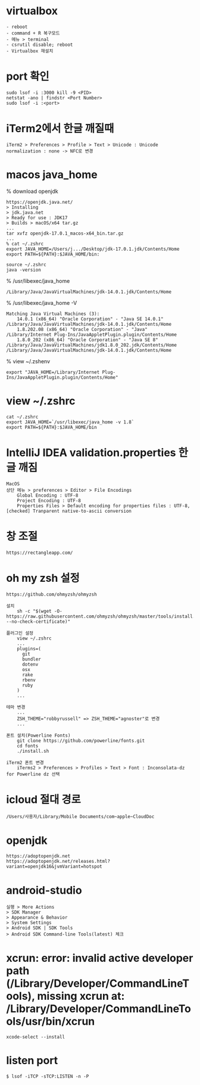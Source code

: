 # virtualbox

```
- reboot 
- command + R 복구모드
- 메뉴 > terminal
- csrutil disable; reboot
- Virtualbox 재설치 
```

# port 확인

```
sudo lsof -i :3000 kill -9 <PID>
netstat -ano | findstr <Port Number>
sudo lsof -i :<port>
```

# iTerm2에서 한글 깨질때
```
iTerm2 > Preferences > Profile > Text > Unicode : Unicode normalization : none -> NFC로 변경
```

# macos java_home

% download openjdk
```
https://openjdk.java.net/
> Installing
> jdk.java.net
> Ready for use : JDK17
> Builds > macOS/x64 tar.gz
...
tar xvfz openjdk-17.0.1_macos-x64_bin.tar.gz
...
% cat ~/.zshrc
export JAVA_HOME=/Users/j.../Desktop/jdk-17.0.1.jdk/Contents/Home
export PATH=${PATH}:$JAVA_HOME/bin:

source ~/.zshrc
java -version
```

% /usr/libexec/java_home
```
/Library/Java/JavaVirtualMachines/jdk-14.0.1.jdk/Contents/Home
```

% /usr/libexec/java_home -V
```
Matching Java Virtual Machines (3):
    14.0.1 (x86_64) "Oracle Corporation" - "Java SE 14.0.1" /Library/Java/JavaVirtualMachines/jdk-14.0.1.jdk/Contents/Home
    1.8.202.08 (x86_64) "Oracle Corporation" - "Java" /Library/Internet Plug-Ins/JavaAppletPlugin.plugin/Contents/Home
    1.8.0_202 (x86_64) "Oracle Corporation" - "Java SE 8" /Library/Java/JavaVirtualMachines/jdk1.8.0_202.jdk/Contents/Home
/Library/Java/JavaVirtualMachines/jdk-14.0.1.jdk/Contents/Home
```

% view ~/.zshenv
```
export "JAVA_HOME=/Library/Internet Plug-Ins/JavaAppletPlugin.plugin/Contents/Home"
```

# view ~/.zshrc
```
cat ~/.zshrc
export JAVA_HOME=`/usr/libexec/java_home -v 1.8`
export PATH=${PATH}:$JAVA_HOME/bin
```

# IntelliJ IDEA validation.properties 한글 깨짐 
```
MacOS
상단 메뉴 > preferences > Editor > File Encodings  
    Global Encoding : UTF-8
    Project Encoding : UTF-8
    Properties Files > Default encoding for properties files : UTF-8, [checked] Tranparent native-to-ascii conversion
```

# 창 조절
```
https://rectangleapp.com/
```

# oh my zsh 설정
```
https://github.com/ohmyzsh/ohmyzsh

설치 
    sh -c "$(wget -O- https://raw.githubusercontent.com/ohmyzsh/ohmyzsh/master/tools/install.sh --no-check-certificate)"

플러그인 설정
    view ~/.zshrc
    ...
    plugins=(
      git
      bundler
      dotenv
      osx
      rake
      rbenv
      ruby
    )
    ...

테마 변경 
    ...
    ZSH_THEME="robbyrussell" => ZSH_THEME="agnoster"로 변경 
    ...

폰트 설치(Powerline Fonts)
    git clone https://github.com/powerline/fonts.git
    cd fonts
    ./install.sh

iTerm2 폰트 변경
    iTerms2 > Preferences > Profiles > Text > Font : Inconsolata-dz for Powerline dz 선택 

```

# icloud 절대 경로

```
/Users/사용자/Library/Mobile Documents/com~apple~CloudDoc
```

# openjdk

```
https://adoptopenjdk.net
https://adoptopenjdk.net/releases.html?variant=openjdk16&jvmVariant=hotspot
```

# android-studio
```
실행 > More Actions 
> SDK Manager 
> Appearance & Behavior 
> System Settings 
> Android SDK | SDK Tools 
> Android SDK Command-line Tools(latest) 체크 
```
# xcrun: error: invalid active developer path (/Library/Developer/CommandLineTools), missing xcrun at: /Library/Developer/CommandLineTools/usr/bin/xcrun
```
xcode-select --install
```
# listen port
```
$ lsof -iTCP -sTCP:LISTEN -n -P
```
